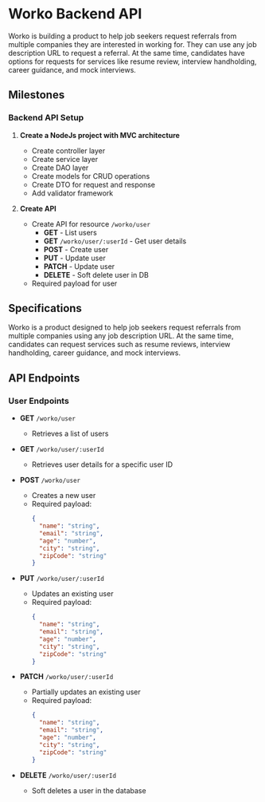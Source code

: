 # Worko Backend API

Worko is building a product to help job seekers request referrals from multiple companies they are interested in working for. They can use any job description URL to request a referral. At the same time, candidates have options for requests for services like resume review, interview handholding, career guidance, and mock interviews.

## Milestones

### Backend API Setup

1. **Create a NodeJs project with MVC architecture**
    - Create controller layer
    - Create service layer
    - Create DAO layer
    - Create models for CRUD operations
    - Create DTO for request and response
    - Add validator framework

2. **Create API**
    - Create API for resource `/worko/user`
        - **GET** - List users
        - **GET** `/worko/user/:userId` - Get user details
        - **POST** - Create user
        - **PUT** - Update user
        - **PATCH** - Update user
        - **DELETE** - Soft delete user in DB
    - Required payload for user

## Specifications

Worko is a product designed to help job seekers request referrals from multiple companies using any job description URL. At the same time, candidates can request services such as resume reviews, interview handholding, career guidance, and mock interviews.

## API Endpoints

### User Endpoints

- **GET** `/worko/user`
  - Retrieves a list of users

- **GET** `/worko/user/:userId`
  - Retrieves user details for a specific user ID

- **POST** `/worko/user`
  - Creates a new user
  - Required payload:
    ```json
    {
      "name": "string",
      "email": "string",
      "age": "number",
      "city": "string",
      "zipCode": "string"
    }
    ```

- **PUT** `/worko/user/:userId`
  - Updates an existing user
  - Required payload:
    ```json
    {
      "name": "string",
      "email": "string",
      "age": "number",
      "city": "string",
      "zipCode": "string"
    }
    ```

- **PATCH** `/worko/user/:userId`
  - Partially updates an existing user
  - Required payload:
    ```json
    {
      "name": "string",
      "email": "string",
      "age": "number",
      "city": "string",
      "zipCode": "string"
    }
    ```

- **DELETE** `/worko/user/:userId`
  - Soft deletes a user in the database

 
